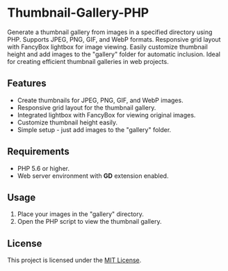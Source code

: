 # Thumbnail-Gallery-PHP
Generate a thumbnail gallery from images in a specified directory using PHP. Supports JPEG, PNG, GIF, and WebP formats. Responsive grid layout with FancyBox lightbox for image viewing. Easily customize thumbnail height and add images to the "gallery" folder for automatic inclusion. Ideal for creating efficient thumbnail galleries in web projects.

## Features

- Create thumbnails for JPEG, PNG, GIF, and WebP images.
- Responsive grid layout for the thumbnail gallery.
- Integrated lightbox with FancyBox for viewing original images.
- Customize thumbnail height easily.
- Simple setup - just add images to the "gallery" folder.

## Requirements

- PHP 5.6 or higher.
- Web server environment with **GD** extension enabled.

## Usage

1. Place your images in the "gallery" directory.
2. Open the PHP script to view the thumbnail gallery.

## License

This project is licensed under the [MIT License](LICENSE).
